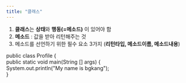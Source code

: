 ```yaml
---
title: "클래스"
---
```


1. **클래스**는 **상태**와 **행동(=메소드)** 이 있어야 함   
2. **메소드** : 값을 받아 리턴해주는 것   
3. 메소드를 선언하기 위한 필수 요소 3가지 (**리턴타입, 메소드이름, 메소드내용**)   


public class Profile {   
  public static void main(String [] args) {    
  System.out.println("My name is bgkang");   
}   
   
   
